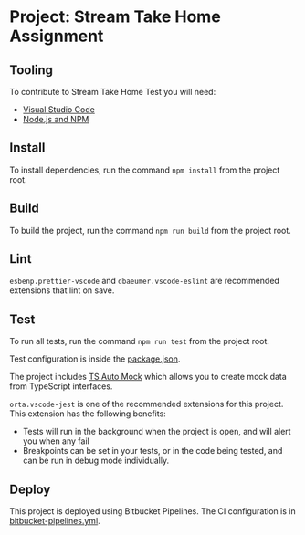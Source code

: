 # Project: Stream Take Home Assignment

## Tooling

To contribute to Stream Take Home Test you will need:

- [Visual Studio Code](https://code.visualstudio.com/)
- [Node.js and NPM](https://nodejs.org/en/)

## Install

To install dependencies, run the command `npm install` from the project root.

## Build

To build the project, run the command `npm run build` from the project root.

## Lint

`esbenp.prettier-vscode` and `dbaeumer.vscode-eslint` are recommended extensions that lint on save.

## Test

To run all tests, run the command `npm run test` from the project root.

Test configuration is inside the [package.json](package.json).

The project includes [TS Auto Mock](https://typescript-tdd.github.io/ts-auto-mock/) which allows you to create mock data from TypeScript interfaces.

`orta.vscode-jest` is one of the recommended extensions for this project. This extension has the following benefits:

- Tests will run in the background when the project is open, and will alert you when any fail
- Breakpoints can be set in your tests, or in the code being tested, and can be run in debug mode individually.

## Deploy

This project is deployed using Bitbucket Pipelines. The CI configuration is in [bitbucket-pipelines.yml](bitbucket-pipelines.yml).
